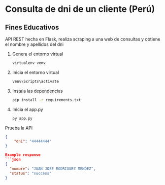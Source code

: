 # Consulta de dni de un cliente (Perú)
## Fines Educativos
API REST hecha en Flask, realiza scraping a una web de consultas y obtiene el nombre y apellidos del dni

1. Genera el entorno virtual
    ```bash
    virtualenv venv

2. Inicia el entorno virtual
    ```bash
    venv\Scripts\activate

3. Instala las dependencias
    ```bash
    pip install -r requirements.txt

4. Inicia el app.py
    ```bash
    py app.py

Prueba la API
```json
{
    "dni": "44444444"
}

Example response
```json
{
  "nombre": "JUAN JOSE RODRIGUEZ MENDEZ",
  "status": "success"
}